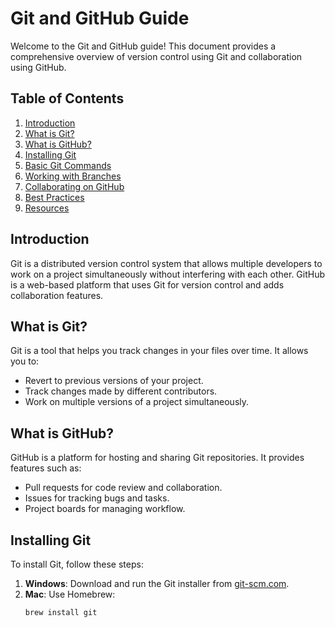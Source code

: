 # Git and GitHub Guide

Welcome to the Git and GitHub guide! This document provides a comprehensive overview of version control using Git and collaboration using GitHub.

## Table of Contents

1. [Introduction](#introduction)
2. [What is Git?](#what-is-git)
3. [What is GitHub?](#what-is-github)
4. [Installing Git](#installing-git)
5. [Basic Git Commands](#basic-git-commands)
6. [Working with Branches](#working-with-branches)
7. [Collaborating on GitHub](#collaborating-on-github)
8. [Best Practices](#best-practices)
9. [Resources](#resources)

## Introduction

Git is a distributed version control system that allows multiple developers to work on a project simultaneously without interfering with each other. GitHub is a web-based platform that uses Git for version control and adds collaboration features.

## What is Git?

Git is a tool that helps you track changes in your files over time. It allows you to:

- Revert to previous versions of your project.
- Track changes made by different contributors.
- Work on multiple versions of a project simultaneously.

## What is GitHub?

GitHub is a platform for hosting and sharing Git repositories. It provides features such as:

- Pull requests for code review and collaboration.
- Issues for tracking bugs and tasks.
- Project boards for managing workflow.

## Installing Git

To install Git, follow these steps:

1. **Windows**: Download and run the Git installer from [git-scm.com](https://git-scm.com/download/win).
2. **Mac**: Use Homebrew: 
   ```bash
   brew install git
